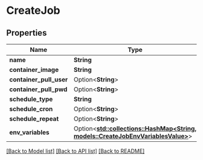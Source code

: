 # CreateJob

## Properties

Name | Type | Description | Notes
------------ | ------------- | ------------- | -------------
**name** | **String** |  | 
**container_image** | **String** |  | 
**container_pull_user** | Option<**String**> |  | [optional]
**container_pull_pwd** | Option<**String**> |  | [optional]
**schedule_type** | **String** |  | 
**schedule_cron** | Option<**String**> |  | [optional]
**schedule_repeat** | Option<**String**> |  | [optional]
**env_variables** | Option<[**std::collections::HashMap<String, models::CreateJobEnvVariablesValue>**](CreateJob_envVariables_value.md)> |  | [optional]

[[Back to Model list]](../README.md#documentation-for-models) [[Back to API list]](../README.md#documentation-for-api-endpoints) [[Back to README]](../README.md)


